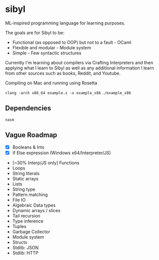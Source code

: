 # sibyl

ML-inspired programming language for learning purposes.

The goals are for Sibyl to be:

- Functional (as opposed to OOP) but not to a fault - OCaml
- Flexible and modular - Module system
- Simple - Few syntactic structures

Currently I'm learning about compilers via Crafting Interpreters and then applying what I learn to Sibyl as well as any additional information I learn from other sources such as books, Reddit, and Youtube.

Compiling on Mac and running using Rosetta

`clang -arch x86_64 example.s -o example_x86`
`./example_x86`

## Dependencies

`nasm`

## Vague Roadmap

- [x] Booleans & Ints
- [x] If Else expression (Windows x64/Interpreter/JS)
- [~30% Interp/JS only] Functions
- Loops
- String literals
- Static arrays
- Lists
- String type
- Pattern matching
- File IO
- Algebraic Data types
- Dynamic arrays / slices
- Tail recursion
- Type inference
- Tuples
- Garbage Collector
- Module system
- Structs
- Stdlib: JSON
- Stdlib: HTTP
